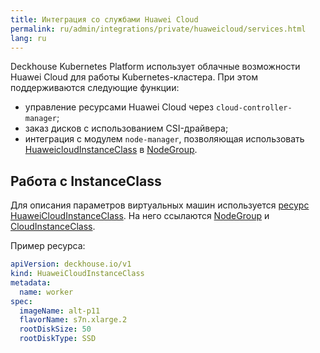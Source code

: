 ```yaml
---
title: Интеграция со службами Huawei Cloud
permalink: ru/admin/integrations/private/huaweicloud/services.html
lang: ru
---
```


Deckhouse Kubernetes Platform использует облачные возможности Huawei Cloud для работы Kubernetes-кластера. При этом поддерживаются следующие функции:

- управление ресурсами Huawei Cloud через `cloud-controller-manager`;
- заказ дисков с использованием CSI-драйвера;
- интеграция с модулем `node-manager`, позволяющая использовать [HuaweicloudInstanceClass](/modules/cloud-provider-huaweicloud/cr.html#huaweicloudinstanceclass) в [NodeGroup](/modules/node-manager/cr.html#nodegroup).

## Работа с InstanceClass

Для описания параметров виртуальных машин используется [ресурс HuaweiCloudInstanceClass](/modules/cloud-provider-huaweicloud/cr.html#huaweicloudinstanceclass). На него ссылаются [NodeGroup](/modules/node-manager/cr.html#nodegroup) и [CloudInstanceClass](/modules/node-manager/cr.html#nodegroup-v1-spec-cloudinstances-classreference).

Пример ресурса:

```yaml
apiVersion: deckhouse.io/v1
kind: HuaweiCloudInstanceClass
metadata:
  name: worker
spec:
  imageName: alt-p11
  flavorName: s7n.xlarge.2
  rootDiskSize: 50
  rootDiskType: SSD
```
